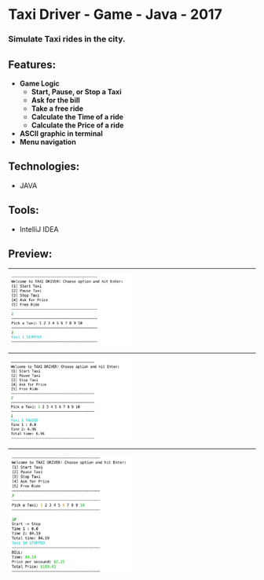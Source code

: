 # Taxi Driver - Game - Java - 2017
### Simulate Taxi rides in the city.
 
## Features:
- **Game Logic**
	- **Start, Pause, or Stop a Taxi**
	- **Ask for the bill**
	- **Take a free ride**
	- **Calculate the Time of a ride**
	- **Calculate the Price of a ride**
- **ASCII graphic in terminal**
- **Menu navigation**

## Technologies:
- JAVA

## Tools:
- IntelliJ IDEA

## Preview:

<p align="center">
  <hr>
  <img width="50%" height="50%" text-align="center" src="https://github.com/panaitescu-paul/Taxi-Driver-Game-Java-2017/blob/master/screenshots/1.png">
  <hr>
  <img width="50%" height="50%" text-align="center" src="https://github.com/panaitescu-paul/Taxi-Driver-Game-Java-2017/blob/master/screenshots/2.png">
  <hr>
  <img width="50%" height="50%" text-align="center" src="https://github.com/panaitescu-paul/Taxi-Driver-Game-Java-2017/blob/master/screenshots/3.png">
</p>
